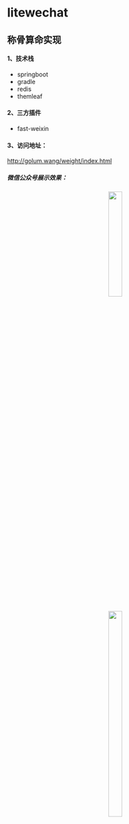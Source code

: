 # litewechat
## 称骨算命实现
#### 1、技术栈
* springboot
* gradle
* redis
* themleaf
#### 2、三方插件
* fast-weixin
#### 3、访问地址：
http://golum.wang/weight/index.html
##### 微信公众号展示效果：

<center>
<img src="http://golum.wang/weight-index.jpeg" width="25%" height="25%" />
</center>

<center>
<img src="http://golum.wang/weight-info.jpeg" width="25%" height="35%" />
</center>


